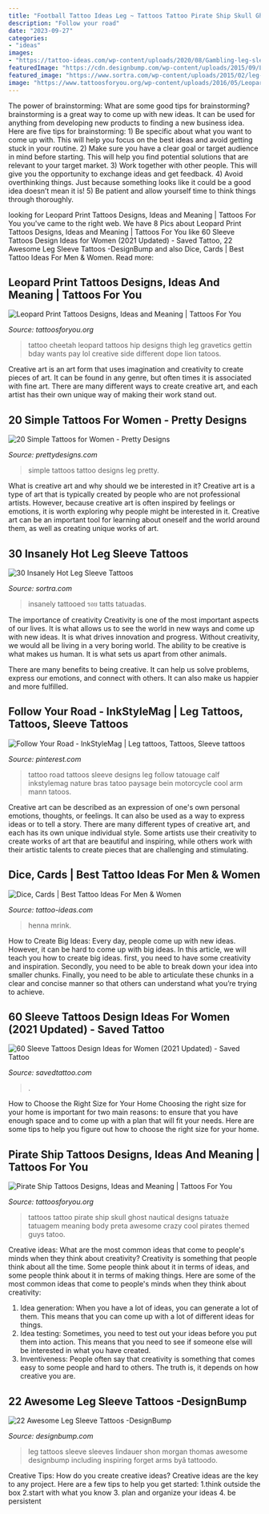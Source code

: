 ```yaml
---
title: "Football Tattoo Ideas Leg ~ Tattoos Tattoo Pirate Ship Skull Ghost Nautical Designs Tatuaże Tatuagem Meaning Body Preta Awesome Crazy Cool Pirates Themed Guys Tatoo"
description: "Follow your road"
date: "2023-09-27"
categories:
- "ideas"
images:
- "https://tattoo-ideas.com/wp-content/uploads/2020/08/Gambling-leg-sleeve-768x902.jpg"
featuredImage: "https://cdn.designbump.com/wp-content/uploads/2015/09/Leg-Sleeves-including-work-by-Shon-Lindauer-and-Thomas-Morgan.jpg"
featured_image: "https://www.sortra.com/wp-content/uploads/2015/02/leg-sleeve-tattoos79.jpg"
image: "https://www.tattoosforyou.org/wp-content/uploads/2016/05/Leopard-Print-Tattoo-on-Thigh.jpg"
---
```



The power of brainstorming: What are some good tips for brainstorming?
brainstorming is a great way to come up with new ideas. It can be used for anything from developing new products to finding a new business idea. Here are five tips for brainstorming: 1) Be specific about what you want to come up with. This will help you focus on the best ideas and avoid getting stuck in your routine. 2) Make sure you have a clear goal or target audience in mind before starting. This will help you find potential solutions that are relevant to your target market. 3) Work together with other people. This will give you the opportunity to exchange ideas and get feedback. 4) Avoid overthinking things. Just because something looks like it could be a good idea doesn’t mean it is! 5) Be patient and allow yourself time to think things through thoroughly.

	

		
looking for Leopard Print Tattoos Designs, Ideas and Meaning | Tattoos For You you've came to the right web. We have 8 Pics about Leopard Print Tattoos Designs, Ideas and Meaning | Tattoos For You like 60 Sleeve Tattoos Design Ideas for Women (2021 Updated) - Saved Tattoo, 22 Awesome Leg Sleeve Tattoos -DesignBump and also Dice, Cards | Best Tattoo Ideas For Men &amp; Women. Read more:
		
    
## Leopard Print Tattoos Designs, Ideas And Meaning | Tattoos For You

<img loading=lazy src="https://www.tattoosforyou.org/wp-content/uploads/2016/05/Leopard-Print-Tattoo-on-Thigh.jpg" onerror="this.onerror=null;this.src='https://tse4.mm.bing.net/th?id=OIP.1nj7Kie8FMN4zJKIcVPe0wHaJ3&amp;pid=15.1';" alt="Leopard Print Tattoos Designs, Ideas and Meaning | Tattoos For You">

_Source: tattoosforyou.org_

>tattoo cheetah leopard tattoos hip designs thigh leg gravetics gettin bday wants pay lol creative side different dope lion tatoos. 

	

Creative art is an art form that uses imagination and creativity to create pieces of art. It can be found in any genre, but often times it is associated with fine art. There are many different ways to create creative art, and each artist has their own unique way of making their work stand out.

    
## 20 Simple Tattoos For Women - Pretty Designs

<img loading=lazy src="https://www.prettydesigns.com/wp-content/uploads/2015/08/20-simple-tattoos-for-women17.jpg" onerror="this.onerror=null;this.src='https://tse3.mm.bing.net/th?id=OIP.MXoLmHwggNeyOPSebf6bGgHaLs&amp;pid=15.1';" alt="20 Simple Tattoos for Women - Pretty Designs">

_Source: prettydesigns.com_

>simple tattoos tattoo designs leg pretty. 

	

What is creative art and why should we be interested in it?
Creative art is a type of art that is typically created by people who are not professional artists. However, because creative art is often inspired by feelings or emotions, it is worth exploring why people might be interested in it. Creative art can be an important tool for learning about oneself and the world around them, as well as creating unique works of art.

    
## 30 Insanely Hot Leg Sleeve Tattoos

<img loading=lazy src="https://www.sortra.com/wp-content/uploads/2015/02/leg-sleeve-tattoos79.jpg" onerror="this.onerror=null;this.src='https://tse1.mm.bing.net/th?id=OIP.3g-tQODHZHhZTVuj4JGuHQHaLH&amp;pid=15.1';" alt="30 Insanely Hot Leg Sleeve Tattoos">

_Source: sortra.com_

>insanely tattooed รอย tatts tatuadas. 

	

The importance of creativity
Creativity is one of the most important aspects of our lives. It is what allows us to see the world in new ways and come up with new ideas. It is what drives innovation and progress.
Without creativity, we would all be living in a very boring world. The ability to be creative is what makes us human. It is what sets us apart from other animals.

There are many benefits to being creative. It can help us solve problems, express our emotions, and connect with others. It can also make us happier and more fulfilled.

    
## Follow Your Road - InkStyleMag | Leg Tattoos, Tattoos, Sleeve Tattoos

<img loading=lazy src="https://i.pinimg.com/736x/20/b0/16/20b016f38a5aff311d283e451f1730f0.jpg" onerror="this.onerror=null;this.src='https://tse1.mm.bing.net/th?id=OIP.2JejYk6P9hFLTon3ju-DRwHaL2&amp;pid=15.1';" alt="Follow Your Road - InkStyleMag | Leg tattoos, Tattoos, Sleeve tattoos">

_Source: pinterest.com_

>tattoo road tattoos sleeve designs leg follow tatouage calf inkstylemag nature bras tatoo paysage bein motorcycle cool arm mann tatoos. 

	

Creative art can be described as an expression of one's own personal emotions, thoughts, or feelings. It can also be used as a way to express ideas or to tell a story. There are many different types of creative art, and each has its own unique individual style. Some artists use their creativity to create works of art that are beautiful and inspiring, while others work with their artistic talents to create pieces that are challenging and stimulating.

    
## Dice, Cards | Best Tattoo Ideas For Men &amp; Women

<img loading=lazy src="https://tattoo-ideas.com/wp-content/uploads/2020/08/Gambling-leg-sleeve-768x902.jpg" onerror="this.onerror=null;this.src='https://tse1.mm.bing.net/th?id=OIP.XHquBhqPCptbyt0OOKxfEAHaIs&amp;pid=15.1';" alt="Dice, Cards | Best Tattoo Ideas For Men &amp; Women">

_Source: tattoo-ideas.com_

>henna mrink. 

	

How to Create Big Ideas:
Every day, people come up with new ideas. However, it can be hard to come up with big ideas. In this article, we will teach you how to create big ideas. first, you need to have some creativity and inspiration. Secondly, you need to be able to break down your idea into smaller chunks. Finally, you need to be able to articulate these chunks in a clear and concise manner so that others can understand what you’re trying to achieve.

    
## 60 Sleeve Tattoos Design Ideas For Women (2021 Updated) - Saved Tattoo

<img loading=lazy src="https://www.savedtattoo.com/wp-content/uploads/2021/06/Leg-sleeve-tattoo-2.jpg" onerror="this.onerror=null;this.src='https://tse4.mm.bing.net/th?id=OIP.QXbb0f6udqrW_Mt8CHpfggHaHa&amp;pid=15.1';" alt="60 Sleeve Tattoos Design Ideas for Women (2021 Updated) - Saved Tattoo">

_Source: savedtattoo.com_

>. 

	

How to Choose the Right Size for Your Home
Choosing the right size for your home is important for two main reasons: to ensure that you have enough space and to come up with a plan that will fit your needs. Here are some tips to help you figure out how to choose the right size for your home.

    
## Pirate Ship Tattoos Designs, Ideas And Meaning | Tattoos For You

<img loading=lazy src="https://www.tattoosforyou.org/wp-content/uploads/2016/05/Ghost-Pirate-Ship-Tattoo.jpg" onerror="this.onerror=null;this.src='https://tse3.mm.bing.net/th?id=OIP.TT-4WMLw0IDkXpxFYwwKLgAAAA&amp;pid=15.1';" alt="Pirate Ship Tattoos Designs, Ideas and Meaning | Tattoos For You">

_Source: tattoosforyou.org_

>tattoos tattoo pirate ship skull ghost nautical designs tatuaże tatuagem meaning body preta awesome crazy cool pirates themed guys tatoo. 

	

Creative ideas: What are the most common ideas that come to people's minds when they think about creativity?
Creativity is something that people think about all the time. Some people think about it in terms of ideas, and some people think about it in terms of making things. Here are some of the most common ideas that come to people's minds when they think about creativity: 
1. Idea generation: When you have a lot of ideas, you can generate a lot of them. This means that you can come up with a lot of different ideas for things. 
2. Idea testing: Sometimes, you need to test out your ideas before you put them into action. This means that you need to see if someone else will be interested in what you have created. 
3. Inventiveness: People often say that creativity is something that comes easy to some people and hard to others. The truth is, it depends on how creative you are.

    
## 22 Awesome Leg Sleeve Tattoos -DesignBump

<img loading=lazy src="https://cdn.designbump.com/wp-content/uploads/2015/09/Leg-Sleeves-including-work-by-Shon-Lindauer-and-Thomas-Morgan.jpg" onerror="this.onerror=null;this.src='https://tse2.mm.bing.net/th?id=OIP.XBHRWweXZdxBkfoFzUTSNgHaLH&amp;pid=15.1';" alt="22 Awesome Leg Sleeve Tattoos -DesignBump">

_Source: designbump.com_

>leg tattoos sleeve sleeves lindauer shon morgan thomas awesome designbump including inspiring forget arms byâ tattoodo. 

	

Creative Tips: How do you create creative ideas?
Creative ideas are the key to any project. Here are a few tips to help you get started: 
1.think outside the box 
2.start with what you know 
3. plan and organize your ideas 
4. be persistent 

